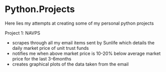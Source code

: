 # Python.Projects
Here lies my attempts at creating some of my personal python projects

Project 1: NAVPS
- scrapes through all my email items sent by Sunlife which details the daily market price of unit trust funds
- notifies me when above market price is 10-20% below average market price for the last 3-6months
- creates graphical plots of the data taken from the email
